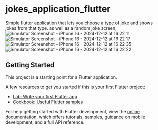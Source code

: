 # jokes_application_flutter

Simple flutter application that lets you choose a type of joke and shows jokes from that type. 
as well as a random joke screen, 
![Simulator Screenshot - iPhone 16 - 2024-12-12 at 16 22 11](https://github.com/user-attachments/assets/399f54d8-5a03-4cdb-8ada-dd516c10d478)
![Simulator Screenshot - iPhone 16 - 2024-12-12 at 16 22 17](https://github.com/user-attachments/assets/77b9bcf6-c4dd-497d-83a8-10856c65dab0)
![Simulator Screenshot - iPhone 16 - 2024-12-12 at 16 22 35](https://github.com/user-attachments/assets/c3b4e238-0660-4db6-86b4-523f550d0324)
![Simulator Screenshot - iPhone 16 - 2024-12-12 at 16 22 22](https://github.com/user-attachments/assets/d7288b65-2048-4494-8755-48047e794da5)

## Getting Started

This project is a starting point for a Flutter application.

A few resources to get you started if this is your first Flutter project:

- [Lab: Write your first Flutter app](https://docs.flutter.dev/get-started/codelab)
- [Cookbook: Useful Flutter samples](https://docs.flutter.dev/cookbook)

For help getting started with Flutter development, view the
[online documentation](https://docs.flutter.dev/), which offers tutorials,
samples, guidance on mobile development, and a full API reference.
